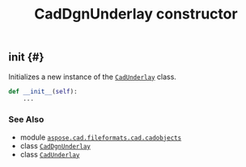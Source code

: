 ﻿---
title: CadDgnUnderlay constructor
second_title: Aspose.CAD for Python via .NET API References
description: 
type: docs
weight: 10
url: /python-net/aspose.cad.fileformats.cad.cadobjects/caddgnunderlay/__init__/
is_root: false
---

## __init__ {#}

Initializes a new instance of the [`CadUnderlay`](/cad/python-net/aspose.cad.fileformats.cad.cadobjects/cadunderlay) class.



```python
def __init__(self):
    ...
```





### See Also
* module [`aspose.cad.fileformats.cad.cadobjects`](../../)
* class [`CadDgnUnderlay`](/cad/python-net/aspose.cad.fileformats.cad.cadobjects/caddgnunderlay)
* class [`CadUnderlay`](/cad/python-net/aspose.cad.fileformats.cad.cadobjects/cadunderlay)
